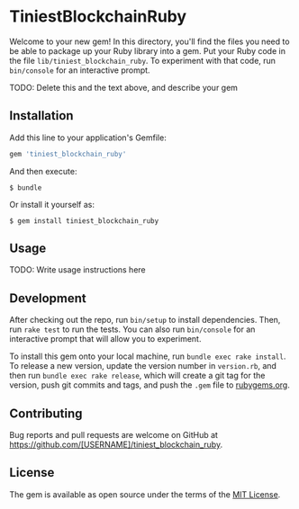 # TiniestBlockchainRuby

Welcome to your new gem! In this directory, you'll find the files you need to be able to package up your Ruby library into a gem. Put your Ruby code in the file `lib/tiniest_blockchain_ruby`. To experiment with that code, run `bin/console` for an interactive prompt.

TODO: Delete this and the text above, and describe your gem

## Installation

Add this line to your application's Gemfile:

```ruby
gem 'tiniest_blockchain_ruby'
```

And then execute:

    $ bundle

Or install it yourself as:

    $ gem install tiniest_blockchain_ruby

## Usage

TODO: Write usage instructions here

## Development

After checking out the repo, run `bin/setup` to install dependencies. Then, run `rake test` to run the tests. You can also run `bin/console` for an interactive prompt that will allow you to experiment.

To install this gem onto your local machine, run `bundle exec rake install`. To release a new version, update the version number in `version.rb`, and then run `bundle exec rake release`, which will create a git tag for the version, push git commits and tags, and push the `.gem` file to [rubygems.org](https://rubygems.org).

## Contributing

Bug reports and pull requests are welcome on GitHub at https://github.com/[USERNAME]/tiniest_blockchain_ruby.

## License

The gem is available as open source under the terms of the [MIT License](https://opensource.org/licenses/MIT).
